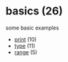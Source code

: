 # basics (26)
some basic examples

+ [print](print/README.md) (10)
+ [type](type/README.md) (11)
+ [range](range/README.md) (5)
